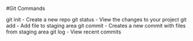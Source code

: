 #Git Commands

git init - Create a new repo
git status - View the changes to your project
git add - Add file to staging area
git commit - Creates a new commit with files from staging area
git log - View recent commits 